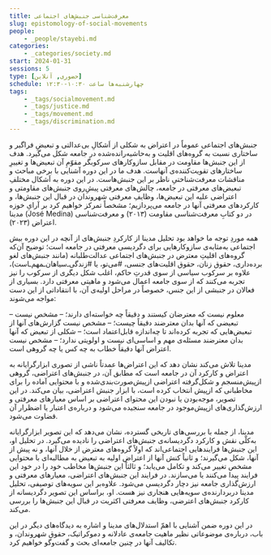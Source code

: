 ```yaml
---
title: معرفت‌شناسی جنبش‌های اجتماعی
slug: epistomology-of-social-movements
people:
    - _people/stayebi.md
categories:
    - _categories/society.md
start: 2024-01-31
sessions: 5
type: [حضوری, آنلاین]
schedule: چهارشنبه‌ها ساعت ۱۰:۳۰-۱۲:۳۰
tags: 
    - _tags/socialmovement.md
    - _tags/justice.md
    - _tags/movement.md
    - _tags/discrimination.md
---
```



جنبش‌های اجتماعی عموماً در اعتراض به شکلی از اَشکالِ بی‌عدالتی و تبعیضِ فراگیر و ساختاری نسبت به گروه‌های اقلیت و به‌حاشیه‌رانده‌شده در جامعه شکل می‌گیرد. هدف از این جنبش‌ها مقاومت در مقابل سازوکارهای سرکوبگر مقوّمِ آن تبعیض‌ها و تغییرِ ساختارهای تقویت‌کننده‌ی آنهاست. هدف ما در این دوره آشنایی با برخی مباحث و مناقشات معرفت‌شناختیِ ناظر بر این جنبش‌هاست. در این دوره به اَشکال مختلفِ تبعیض‌های معرفتی در جامعه، چالش‌های معرفتی پیشِ‌روی جنبش‌های مقاومتی و اعتراضی علیه این تبعیض‌ها، وظایفِ معرفتی شهروندان در قبال این جنبش‌ها، و کارکردهای معرفتی آنها در جامعه می‌پردازیم؛ مشخصاً تمرکز خواهیم کرد بر آرایِ خوزه مدینا (José Medina) در دو کتابِ معرفت‌شناسی مقاومت (۲۰۱۳) و معرفت‌شناسی اعتراض (۲۰۲۳).

 

آنچه در این دوره بیش ‎از ‎همه موردِ توجه ما خواهد بود تحلیل مدینا از کارکردِ جنبش‌های اجتماعی به‌مثابه‌ی سازوکارهایی برای دگردیسی معرفتی در جامعه است؛ توضیح آن‌که گروه‌های اقلیتِ معترض در جنبش‌های اجتماعی عدالت‌طلبانه (مانند جنبش‌های لغو برده‌داری، حقوق زنان، حقوق اقلیت‌های جنسی، #می‌تو، یا #زندگی‌ـ‌سیاهان‌ـمهم‌ـاست)، علاوه ‌بر سرکوب سیاسی از سوی قدرتِ حاکم، اغلب شکل دیگری از سرکوب را نیز تجربه می‌کنند که از سوی جامعه اعمال می‌شود و ماهیتی معرفتی دارد. بسیاری از فعالان در جنبشی از این جنس، خصوصاً در مراحل اولیه‌ی آن، با انتقاداتی از این ‌دست مواجه می‌شوند:

 

– معلوم نیست که معترضان کیستند و دقیقاً چه خواسته‌ای دارند؛
– مشخص نیست تبعیضی که آنها بدان معترضند دقیقاً چیست؛
– مشخص نیست گزارش‌های آنها از تبعیض‌هایی که تجربه کرده‌اند تا چه‌اندازه قابل‌اعتماد است؛
– شکلی از تبعیض که آنها بدان معترضند مسئله‌ی مهم و اساسی‌ای نیست و اولویتی ندارد؛
– مشخص نیست اعتراض آنها دقیقاً خطاب به چه کس یا چه گروهی است.

 

مدینا تلاش می‌کند نشان دهد که این اعتراض‌ها عمدتاً ناشی از تصوری ابزارگرایانه به اعتراض و کارکرد آن در جامعه است که مطابق آن، در جنبش‌های اعتراضی، گروهی از‌پیش‌منسجم و شکل‌گرفته اعتراضی ازپیش‌صورت‌بندی‌شده و با محتوایی آماده را برای مخاطبانی که ازپیش انتخاب کرده است، با ابزار جنبش اعتراضی، بیان می‌کند. در این تصویر، موجه‌بودن یا نبودن این محتوای اعتراضی بر اساس معیارهای معرفتی و ارزش‌گذاری‌های ازپیش‌موجود در جامعه سنجیده می‌شود و درباره‌ی اعتبار یا اضظرار آن قضاوت می‌شود.

 

مدینا، از جمله با بررسی‌های تاریخی گسترده، نشان می‌دهد که این تصویر ابزارگرایانه به‌کلّی نقش و کارکرد دگردیسانه‌ی جنبش‌های اعتراضی را نادیده می‌گیرد. در تحلیل او، این جنبش‌ها فرایندهایی اجتماعی‌اند که اولاً گروه‌های معترض از خلال آنها، و نه پیش از آنها، شکل می‌گیرند؛ و ثانیاً کنش آنها از اعتراض اولیه به تبعیض به مطالبه‌ای با محتوایی مشخص تغییر می‌کند و تکامل می‌یابد؛ و ثالثاً این جنبش‌ها مخاطب خود را در خود این فرایند پیدا می‌کنند یا می‌سازند. در فرایند این جنبش‌های اعتراضی، معیارهای معرفتی و ارزش‌گذاری جامعه نیز دچار دگردیسی می‌شود. علاوه‌بر این سویه‌های توصیفی، تحلیل مدینا دربردارنده‌ی سویه‌هایی هنجاری نیز هست. او، براساس این تصویر دگردیسانه از کارکرد جنبش‌های اعترضی، وظایف معرفتی اکثریت در قبال این جنبش‌ها را بررسی می‌کند.

 

در این دوره‌ ضمن آشنایی با اهمّ استدلال‌های مدینا و اشاره به دیدگاه‌های دیگر در این باب، درباره‌ی موضوعاتی نظیر ماهیت جامعه‌ی عادلانه و دموکراتیک، حقوق شهروندان، و تکالیف آنها در چنین جامعه‌ای بحث و گفت‌وگو خواهیم کرد.
